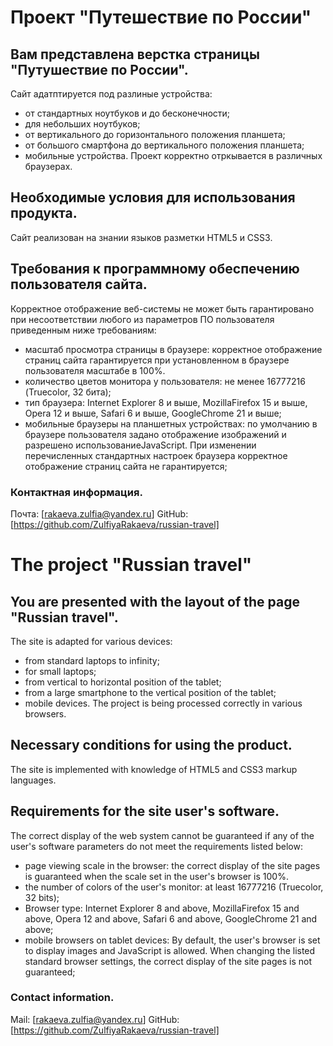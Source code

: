 # Проект "Путешествие по России"

## Вам представлена верстка страницы "Путушествие по России".

Сайт адатптируется под разлиные устройства:
* от стандартных ноутбуков и до бесконечности;
* для небольших ноутбуков;
* от вертикального до горизонтального положения планшета;
* от большого смартфона до вертикального положения планшета;
* мобильные устройства.
Проект корректно отркывается в различных браузерах.

## Необходимые условия для использования продукта.

Сайт реализован на знании языков разметки HTML5 и CSS3.

## Требования к программному обеспечению пользователя сайта.

Корректное отображение веб-системы не может быть гарантировано при несоответствии любого из параметров ПО пользователя приведенным ниже требованиям:

* масштаб просмотра страницы в браузере: корректное отображение страниц сайта гарантируется при установленном в браузере пользователя масштабе в 100%.
* количество цветов монитора у пользователя: не менее 16777216 (Truecolor, 32 бита);
* тип браузера: Internet Explorer 8 и выше, MozillaFirefox 15 и выше, Opera 12 и выше, Safari 6 и выше, GoogleChrome 21 и выше;
* мобильные браузеры на планшетных устройствах: по умолчанию в браузере пользователя задано отображение изображений и разрешено использованиеJavaScript. При изменении перечисленных стандартных настроек браузера корректное отображение страниц сайта не гарантируется;

### Контактная информация.

Почта: [rakaeva.zulfia@yandex.ru]
GitHub: [https://github.com/ZulfiyaRakaeva/russian-travel]


# The project "Russian travel"

## You are presented with the layout of the page "Russian travel".

The site is adapted for various devices:
* from standard laptops to infinity;
* for small laptops;
* from vertical to horizontal position of the tablet;
* from a large smartphone to the vertical position of the tablet;
* mobile devices.
The project is being processed correctly in various browsers.

## Necessary conditions for using the product.

The site is implemented with knowledge of HTML5 and CSS3 markup languages.

## Requirements for the site user's software.

The correct display of the web system cannot be guaranteed if any of the user's software parameters do not meet the requirements listed below:

* page viewing scale in the browser: the correct display of the site pages is guaranteed when the scale set in the user's browser is 100%.
* the number of colors of the user's monitor: at least 16777216 (Truecolor, 32 bits);
* Browser type: Internet Explorer 8 and above, MozillaFirefox 15 and above, Opera 12 and above, Safari 6 and above, GoogleChrome 21 and above;
* mobile browsers on tablet devices: By default, the user's browser is set to display images and JavaScript is allowed. When changing the listed standard browser settings, the correct display of the site pages is not guaranteed;

### Contact information.

Mail: [rakaeva.zulfia@yandex.ru]
GitHub: [https://github.com/ZulfiyaRakaeva/russian-travel]
